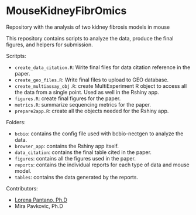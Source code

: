 # MouseKidneyFibrOmics

Repository with the analysis of two kidney fibrosis models in mouse

This repository contains scripts to analyze the data, produce the final figures, and helpers for submission.

Scritpts:

* `create_data_citation.R`: Write final files for data citation reference in the paper.
* `create_geo_files.R`: Write final files to upload to GEO database.
* `create_multiassay_obj.R`: create MultiExperiment R object to access all the data from a single point. Used as well in the Rshiny app.
* `figures.R`: create final figures for the paper.
* `metrics.R`: summarize sequencing metrics for the paper.
* `prepare2app.R`: create all the objects needed for the Rshiny app.

Folders:

* `bcbio`: contains the config file used with bcbio-nectgen to analyze the data.
* `browser_app`: contains the Rshiny app itself.
* `data_citation`: contains the final table cited in the paper.
* `figures`: contains all the figures used in the paper.
* `reports`: contains the individual reports for each type of data and mouse model.
* `tables`: contains the data generated by the reports.

Contributors:

* [Lorena Pantano, Ph.D](https://lpantano.github.io)
* Mira Pavkovic, Ph.D
